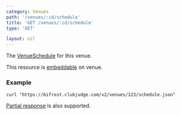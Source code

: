 ```yaml
---
category: Venues
path: '/venues/:id/schedule'
title: 'GET /venues/:id/schedule'
type: 'GET'

layout: nil
---
```


The [VenueSchedule](#/venue-schedule-model) for this venue.

This resource is [embeddable](#/resource-embedding) on venue.

### Example

```
curl "https://bifrost.clubjudge.com/v2/venues/123/schedule.json"
```

[Partial response](#/partial-responses) is also supported.
